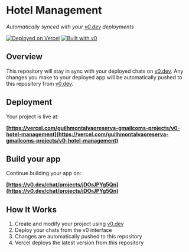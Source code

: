 # Hotel Management

*Automatically synced with your [v0.dev](https://v0.dev) deployments*

[![Deployed on Vercel](https://img.shields.io/badge/Deployed%20on-Vercel-black?style=for-the-badge&logo=vercel)](https://vercel.com/guilhmontalvaoreserva-gmailcoms-projects/v0-hotel-management)
[![Built with v0](https://img.shields.io/badge/Built%20with-v0.dev-black?style=for-the-badge)](https://v0.dev/chat/projects/jDOrJPYg5Qn)

## Overview

This repository will stay in sync with your deployed chats on [v0.dev](https://v0.dev).
Any changes you make to your deployed app will be automatically pushed to this repository from [v0.dev](https://v0.dev).

## Deployment

Your project is live at:

**[https://vercel.com/guilhmontalvaoreserva-gmailcoms-projects/v0-hotel-management](https://vercel.com/guilhmontalvaoreserva-gmailcoms-projects/v0-hotel-management)**

## Build your app

Continue building your app on:

**[https://v0.dev/chat/projects/jDOrJPYg5Qn](https://v0.dev/chat/projects/jDOrJPYg5Qn)**

## How It Works

1. Create and modify your project using [v0.dev](https://v0.dev)
2. Deploy your chats from the v0 interface
3. Changes are automatically pushed to this repository
4. Vercel deploys the latest version from this repository